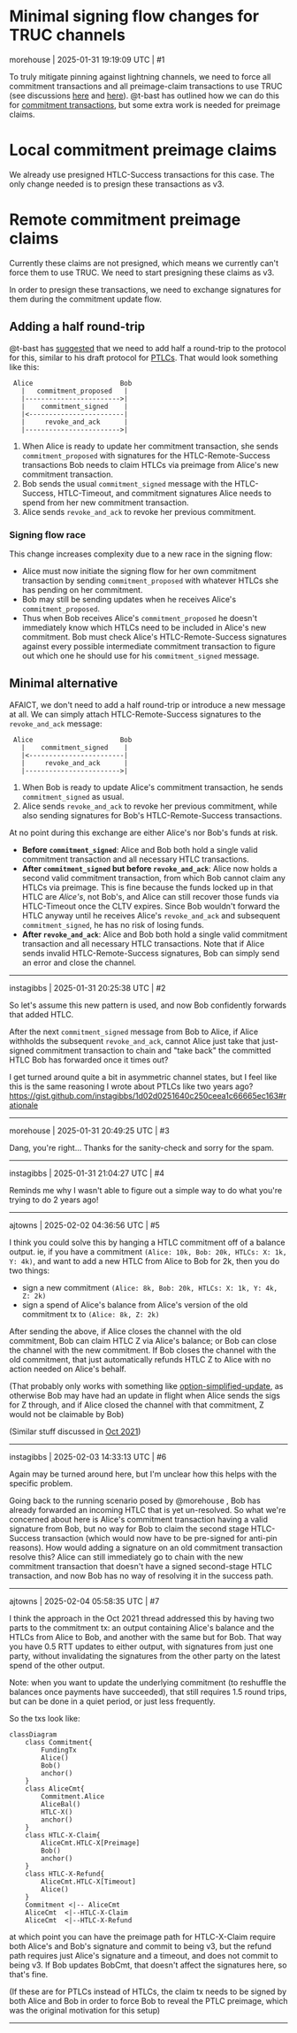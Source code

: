 # Minimal signing flow changes for TRUC channels

morehouse | 2025-01-31 19:19:09 UTC | #1

To truly mitigate pinning against lightning channels, we need to force all commitment transactions and all preimage-claim transactions to use TRUC (see discussions [here](https://github.com/lightning/bolts/issues/1221#issuecomment-2621162542) and [here](https://delvingbitcoin.org/t/lightning-transactions-with-v3-and-ephemeral-anchors/418/12)).  @t-bast has outlined how we can do this for [commitment transactions](https://delvingbitcoin.org/t/lightning-transactions-with-v3-and-ephemeral-anchors/418), but some extra work is needed for preimage claims.

# Local commitment preimage claims

We already use presigned HTLC-Success transactions for this case.  The only change needed is to presign these transactions as v3.

# Remote commitment preimage claims

Currently these claims are not presigned, which means we currently can't force them to use TRUC.  We need to start presigning these claims as v3.

In order to presign these transactions, we need to exchange signatures for them during the commitment update flow.

## Adding a half round-trip

@t-bast has [suggested](https://github.com/lightning/bolts/issues/1221#issuecomment-2626983064) that we need to add half a round-trip to the protocol for this, similar to his draft protocol for [PTLCs](https://github.com/t-bast/lightning-docs/blob/398a1b78250f564f7c86a414810f7e87e5af23ba/taproot-updates.md#point-time-locked-contracts).  That would look something like this:

```
 Alice                      Bob
   |   commitment_proposed   |
   |------------------------>|
   |    commitment_signed    |
   |<------------------------|
   |     revoke_and_ack      |
   |------------------------>|
```

1. When Alice is ready to update her commitment transaction, she sends `commitment_proposed` with signatures for the HTLC-Remote-Success transactions Bob needs to claim HTLCs via preimage from Alice's new commitment transaction.
2. Bob sends the usual `commitment_signed` message with the HTLC-Success, HTLC-Timeout, and commitment signatures Alice needs to spend from her new commitment transaction.
3. Alice sends `revoke_and_ack` to revoke her previous commitment.

### Signing flow race

This change increases complexity due to a new race in the signing flow:

- Alice must now initiate the signing flow for her own commitment transaction by sending `commitment_proposed` with whatever HTLCs she has pending on her commitment.
- Bob may still be sending updates when he receives Alice's `commitment_proposed`.
- Thus when Bob receives Alice's `commitment_proposed` he doesn't immediately know which HTLCs need to be included in Alice's new commitment. Bob must check Alice's HTLC-Remote-Success signatures against every possible intermediate commitment transaction to figure out which one he should use for his `commitment_signed` message.

## Minimal alternative

AFAICT, we don't need to add a half round-trip or introduce a new message at all.  We can simply attach HTLC-Remote-Success signatures to the `revoke_and_ack` message:

```
 Alice                      Bob
   |    commitment_signed    |
   |<------------------------|
   |     revoke_and_ack      |
   |------------------------>|
```

1. When Bob is ready to update Alice's commitment transaction, he sends `commitment_signed` as usual.
2. Alice sends `revoke_and_ack` to revoke her previous commitment, while also sending signatures for Bob's HTLC-Remote-Success transactions.

At no point during this exchange are either Alice's nor Bob's funds at risk.

- **Before `commitment_signed`**: Alice and Bob both hold a single valid commitment transaction and all necessary HTLC transactions.
- **After `commitment_signed` but before `revoke_and_ack`**: Alice now holds a second valid commitment transaction, from which Bob cannot claim any HTLCs via preimage.  This is fine because the funds locked up in that HTLC are *Alice's*, not Bob's, and Alice can still recover those funds via HTLC-Timeout once the CLTV expires.  Since Bob wouldn't forward the HTLC anyway until he receives Alice's `revoke_and_ack` and subsequent `commitment_signed`, he has no risk of losing funds.
- **After `revoke_and_ack`**: Alice and Bob both hold a single valid commitment transaction and all necessary HTLC transactions.  Note that if Alice sends invalid HTLC-Remote-Success signatures, Bob can simply send an error and close the channel.

-------------------------

instagibbs | 2025-01-31 20:25:38 UTC | #2

So let's assume this new pattern is used, and now Bob confidently forwards that added HTLC.

After the next `commitment_signed` message from Bob to Alice, if Alice withholds the subsequent `revoke_and_ack`, cannot Alice just take that just-signed commitment transaction to chain and "take back" the committed HTLC Bob has forwarded once it times out?

I get turned around quite a bit in asymmetric channel states, but I feel like this is the same reasoning I wrote about PTLCs like two years ago? https://gist.github.com/instagibbs/1d02d0251640c250ceea1c66665ec163#rationale

-------------------------

morehouse | 2025-01-31 20:49:25 UTC | #3

Dang, you're right... Thanks for the sanity-check and sorry for the spam.

-------------------------

instagibbs | 2025-01-31 21:04:27 UTC | #4

Reminds me why I wasn't able to figure out a simple way to do what you're trying to do 2 years ago!

-------------------------

ajtowns | 2025-02-02 04:36:56 UTC | #5

I think you could solve this by hanging a HTLC commitment off of a balance output. ie, if you have a commitment `(Alice: 10k, Bob: 20k, HTLCs: X: 1k, Y: 4k)`, and want to add a new HTLC from Alice to Bob for 2k, then you do two things:

  * sign a new commitment `(Alice: 8k, Bob: 20k, HTLCs: X: 1k, Y: 4k, Z: 2k)`
  * sign a spend of Alice's balance from Alice's version of the old commitment tx to `(Alice: 8k, Z: 2k)`

After sending the above, if Alice closes the channel with the old commitment, Bob can claim HTLC Z via Alice's balance; or Bob can close the channel with the new commitment. If Bob closes the channel with the old commitment, that just automatically refunds HTLC Z to Alice with no action needed on Alice's behalf.

(That probably only works with something like [option-simplified-update](https://github.com/lightning/bolts/pull/867), as otherwise Bob may have had an update in flight when Alice sends the sigs for Z through, and if Alice closed the channel with that commitment, Z would not be claimable by Bob)

(Similar stuff discussed in [Oct 2021](https://web.archive.org/web/20231114193842/https://lists.linuxfoundation.org/pipermail/lightning-dev/2021-October/003278.html))

-------------------------

instagibbs | 2025-02-03 14:33:13 UTC | #6

Again may be turned around here, but I'm unclear how this helps with the specific problem.

Going back to the running scenario posed by @morehouse , Bob has already forwarded an incoming HTLC that is yet un-resolved. So what we're concerned about here is Alice's commitment transaction having a valid signature from Bob, but no way for Bob to claim the second stage HTLC-Success transaction (which would now have to be pre-signed for anti-pin reasons). How would adding a signature on an old commitment transaction resolve this? Alice can still immediately go to chain with the new commitment transaction that doesn't have a signed second-stage HTLC transaction, and now Bob has no way of resolving it in the success path.

-------------------------

ajtowns | 2025-02-04 05:58:35 UTC | #7

I think the approach in the Oct 2021 thread addressed this by having two parts to the commitment tx: an output containing Alice's balance and the HTLCs from Alice to Bob, and another with the same but for Bob. That way you have 0.5 RTT updates to either output, with signatures from just one party, without invalidating the signatures from the other party on the latest spend of the other output.

Note: when you want to update the underlying commitment (to reshuffle the balances once payments have succeeded), that still requires 1.5 round trips, but can be done in a quiet period, or just less frequently.

So the txs look like:

```mermaid height=598,auto
classDiagram
    class Commitment{
        FundingTx
        Alice()
        Bob()
        anchor()
    }
    class AliceCmt{
        Commitment.Alice
        AliceBal()
        HTLC-X()
        anchor()
    }
    class HTLC-X-Claim{
        AliceCmt.HTLC-X[Preimage]
        Bob()
        anchor()
    }
    class HTLC-X-Refund{
        AliceCmt.HTLC-X[Timeout]
        Alice()
    }
    Commitment <|-- AliceCmt
    AliceCmt  <|--HTLC-X-Claim
    AliceCmt  <|--HTLC-X-Refund
```

at which point you can have the preimage path for HTLC-X-Claim require both Alice's and Bob's signature and commit to being v3, but the refund path requires just Alice's signature and a timeout, and does not commit to being v3. If Bob updates BobCmt, that doesn't affect the signatures here, so that's fine.

(If these are for PTLCs instead of HTLCs, the claim tx needs to be signed by both Alice and Bob in order to force Bob to reveal the PTLC preimage, which was the original motivation for this setup)

-------------------------

